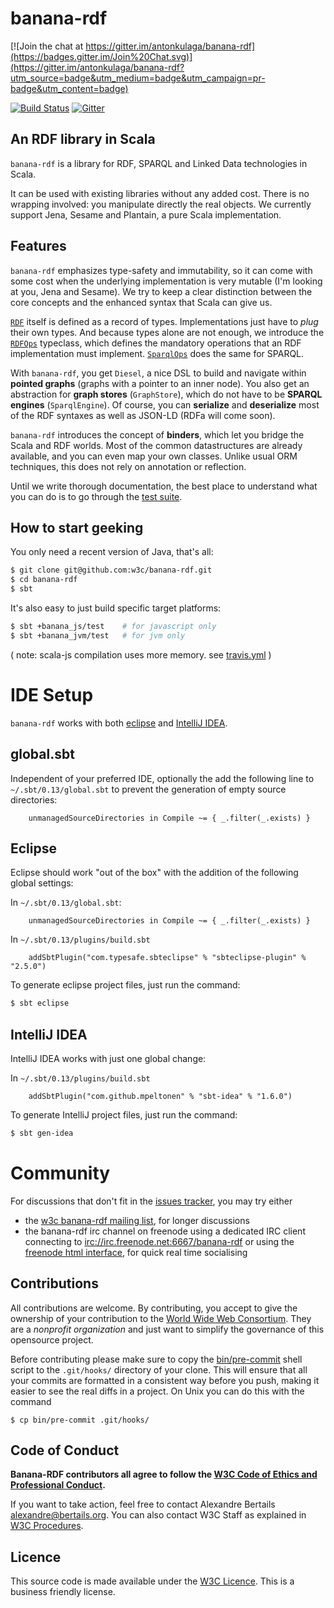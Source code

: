 banana-rdf
==========

[![Join the chat at https://gitter.im/antonkulaga/banana-rdf](https://badges.gitter.im/Join%20Chat.svg)](https://gitter.im/antonkulaga/banana-rdf?utm_source=badge&utm_medium=badge&utm_campaign=pr-badge&utm_content=badge)

[![Build Status](https://secure.travis-ci.org/w3c/banana-rdf.png)](http://travis-ci.org/w3c/banana-rdf) [![Gitter](https://badges.gitter.im/Join%20Chat.svg)](https://gitter.im/w3c/banana-rdf?utm_source=badge&utm_medium=badge&utm_campaign=pr-badge&utm_content=badge)

An RDF library in Scala
-----------------------

`banana-rdf` is a library for RDF, SPARQL and Linked Data technologies
in Scala.

It can be used with existing libraries without any added cost. There
is no wrapping involved: you manipulate directly the real objects. We
currently support Jena, Sesame and Plantain, a pure Scala
implementation.

Features
--------

`banana-rdf` emphasizes type-safety and immutability, so it can come
with some cost when the underlying implementation is very mutable (I'm
looking at you, Jena and Sesame). We try to keep a clear distinction
between the core concepts and the enhanced syntax that Scala can give
us.

[`RDF`](https://github.com/w3c/banana-rdf/blob/master/rdf/src/main/scala/RDF.scala)
itself is defined as a record of types. Implementations just have to
_plug_ their own types. And because types alone are not enough, we
introduce the
[`RDFOps`](https://github.com/w3c/banana-rdf/blob/master/rdf/src/main/scala/RDFOps.scala)
typeclass, which defines the mandatory operations that an RDF
implementation must
implement. [`SparqlOps`](https://github.com/w3c/banana-rdf/blob/master/rdf/src/main/scala/SparqlOps.scala)
does the same for SPARQL.

With `banana-rdf`, you get `Diesel`, a nice DSL to build and navigate
within **pointed graphs** (graphs with a pointer to an inner
node). You also get an abstraction for **graph stores**
(`GraphStore`), which do not have to be **SPARQL engines**
(`SparqlEngine`). Of course, you can **serialize** and **deserialize**
most of the RDF syntaxes as well as JSON-LD (RDFa will come soon).

`banana-rdf` introduces the concept of **binders**, which let you
bridge the Scala and RDF worlds. Most of the common datastructures are
already available, and you can even map your own classes. Unlike usual
ORM techniques, this does not rely on annotation or reflection.

Until we write thorough documentation, the best place to understand
what you can do is to go through the [test
suite](https://github.com/w3c/banana-rdf/tree/master/rdf-test-suite).

How to start geeking
--------------------

You only need a recent version of Java, that's all:

``` bash
$ git clone git@github.com:w3c/banana-rdf.git
$ cd banana-rdf
$ sbt
```

It's also easy to just build specific target platforms:
    
``` bash
$ sbt +banana_js/test    # for javascript only 
$ sbt +banana_jvm/test   # for jvm only
```

( note: scala-js compilation uses more memory. see [travis.yml](.travis.yml) )

IDE Setup
=========

`banana-rdf` works with both [eclipse](https://www.eclipse.org/) and [IntelliJ IDEA](http://www.jetbrains.com/idea/).

global.sbt
----------
Independent of your preferred IDE, optionally the add the following line to `~/.sbt/0.13/global.sbt` to prevent the 
generation of empty source directories:

```
    unmanagedSourceDirectories in Compile ~= { _.filter(_.exists) }
```

Eclipse
-------
Eclipse should work "out of the box" with the addition of the following global settings:

In `~/.sbt/0.13/global.sbt`:

```
    unmanagedSourceDirectories in Compile ~= { _.filter(_.exists) }
```

In `~/.sbt/0.13/plugins/build.sbt`

```
    addSbtPlugin("com.typesafe.sbteclipse" % "sbteclipse-plugin" % "2.5.0")
```

To generate eclipse project files, just run the command:

``` bash
$ sbt eclipse
```

IntelliJ IDEA
-------------

IntelliJ IDEA works with just one global change:

In `~/.sbt/0.13/plugins/build.sbt`

```
    addSbtPlugin("com.github.mpeltonen" % "sbt-idea" % "1.6.0")
```

To generate IntelliJ project files, just run the command:

``` bash
$ sbt gen-idea
```

Community
=========

For discussions that don't fit in the [issues tracker](https://github.com/w3c/banana-rdf/issues), you may try
either 
*  the [w3c banana-rdf mailing list](http://lists.w3.org/Archives/Public/public-banana-rdf/), for longer discussions
*  the banana-rdf irc channel on freenode using a dedicated IRC client connecting to [irc://irc.freenode.net:6667/banana-rdf](irc://irc.freenode.net:6667/banana-rdf) or using the [freenode html interface](http://webchat.freenode.net), for quick real time socialising

Contributions
-------------

All contributions are welcome. By contributing, you accept to give the
ownership of your contribution to the [World Wide Web
Consortium](http://www.w3.org). They are a _nonprofit organization_
and just want to simplify the governance of this opensource project.

Before contributing please make sure to copy the [bin/pre-commit](bin/pre-commit)
shell script to the `.git/hooks/` directory of your clone.  This will ensure that all 
your commits are formatted in a consistent way before you push, making it easier
to see the real diffs in a project. On Unix you can do this with the command

```
$ cp bin/pre-commit .git/hooks/
```

Code of Conduct
---------------

**Banana-RDF contributors all agree to follow the [W3C Code of Ethics and Professional Conduct](http://www.w3.org/Consortium/cepc/).**

If you want to take action, feel free to contact Alexandre Bertails <alexandre@bertails.org>. You can also contact W3C Staff as explained in [W3C Procedures](http://www.w3.org/Consortium/pwe/#Procedures).

Licence
-------

This source code is made available under the [W3C Licence](http://opensource.org/licenses/W3C). This is a business friendly license.
